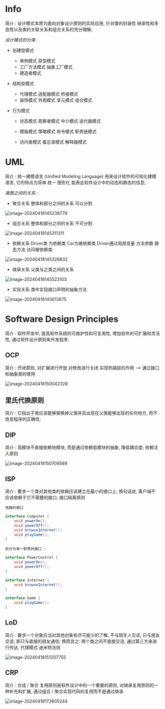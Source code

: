 # Info

简介 : 设计模式本质为面向对象设计原则的实际应用, 针对类的封装性 继承性和多态性以及类的关联关系和组合关系的充分理解;

*设计模式的分类 :*

- 创建型模式

  - 单例模式    原型模式 
  - 工厂方法模式  抽象工厂模式
  - 建造者模式

- 结构型模式

  - 代理模式  适配器模式  桥接模式
  - 装饰模式 外观模式  享元模式 组合模式

- 行为模式

  - 状态模式 观察者模式 中介模式 迭代器模式 

  - 模版模式 策略模式 命令模式 职责链模式
  - 访问者模式 备忘录模式 解释器模式

# UML

简介 : 统一建模语言 (Unified Modeling Language) 用来设计软件的可视化建模语言, 它的特点为简单 统一 图形化 能表达软件设计中的动态和静态的信息;

*类图之间的关系 :*

- 聚合关系    整体和部分之间的关系  可以分割

![image-20240418145238779](https://banne.oss-cn-shanghai.aliyuncs.com/Java/image-20240418145238779.png) 

- 组合关系  整体和部分之间的关系 不可分割

![image-20240418145311311](https://banne.oss-cn-shanghai.aliyuncs.com/Java/image-20240418145311311.png) 

- 依赖关系  Driver类 为依赖类 Car为被依赖类  Driver通过局部变量 方法参数 静态方法 访问被依赖类

![image-20240418145326832](https://banne.oss-cn-shanghai.aliyuncs.com/Java/image-20240418145326832.png) 

- 继承关系  父类与之类之间的关系

![image-20240418145523103](https://banne.oss-cn-shanghai.aliyuncs.com/Java/image-20240418145523103.png) 

- 实现关系   类中实现接口声明的抽象方法

![image-20240418145613675](https://banne.oss-cn-shanghai.aliyuncs.com/Java/image-20240418145613675.png) 

# Software Design Principles

简介 : 软件开发中, 提高软件系统的可维护性和可复用性, 增加软件的可扩展和灵活性, 通过软件设计原则来开发程序.

## OCP

简介 : 开闭原则, 对扩展进行开放 对修改进行关闭 实现热插拔的作用  --> 通过接口和抽象类的使用

![image-20240418150042328](https://banne.oss-cn-shanghai.aliyuncs.com/Java/image-20240418150042328.png) 

## 里氏代换原则

简介 :  它指出子类应该能够替换掉父类并且出现在父类能够出现的任何地方, 而不改变程序的正确性; 

## DIP

简介 : 高模块不直接依赖地模块, 而是通过依赖低模块的抽象, 降低耦合度;  依赖注入原则

![image-20240418150709589](https://banne.oss-cn-shanghai.aliyuncs.com/Java/image-20240418150709589.png) 

## ISP

简介 :  要求一个类对其他类的依赖应该建立在最小的接口上; 换句话说, 客户端不应该依赖于它不需要的接口;  接口隔离原则

`电脑的接口`

```java
interface Computer {
    void powerOn();
    void powerOff();
    void browseInternet();
    void playGame();
}
```

`拆分为单一职责的接口 :`

```java
interface PowerControl {
    void powerOn();
    void powerOff();
}

interface Internet {
    void browseInternet();
}

interface Game {
    void playGame();
}
```

## LoD

简介 : 要求一个对象应当对其他对象有尽可能少的了解, 不与陌生人交谈, 只与朋友交谈, 即只与直接的朋友通信; 换而言之: 两个类之间不直接交流, 通过第三方来进行传达.  代理模式     迪米特法则

![image-20240418151207755](https://banne.oss-cn-shanghai.aliyuncs.com/Java/image-20240418151207755.png) 

## CRP

简介 : 合成 / 聚合 复用原则是软件设计中的一个重要的原则, 对继承复用原则的一种补充和扩展, 通过组合 / 聚合实现代码的复用而不是通过继承.

![image-20240418172605244](https://banne.oss-cn-shanghai.aliyuncs.com/Java/image-20240418172605244.png) 